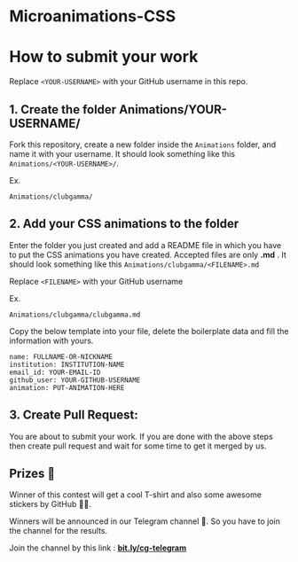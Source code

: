 # Microanimations-CSS

# How to submit your work

Replace `<YOUR-USERNAME>` with your GitHub username in this repo.

## 1. Create the folder Animations/YOUR-USERNAME/ 
Fork this repository, create a new folder inside the `Animations` folder, and name it with your username. It should look something like this `Animations/<YOUR-USERNAME>/`. 

Ex.
```
Animations/clubgamma/
```

## 2. Add your CSS animations to the folder
Enter the folder you just created and add a README file in which you have to put the CSS animations you have created. Accepted files are only **.md** . It should look something like this `Animations/clubgamma/<FILENAME>.md`

Replace `<FILENAME>` with your GitHub username

Ex.
```
Animations/clubgamma/clubgamma.md
```

Copy the below template into your file, delete the boilerplate data and fill the information with yours.
```
name: FULLNAME-OR-NICKNAME 
institution: INSTITUTION-NAME 
email_id: YOUR-EMAIL-ID 
github_user: YOUR-GITHUB-USERNAME
animation: PUT-ANIMATION-HERE
```

## 3. Create Pull Request:

You are about to submit your work. If you are done with the above steps then create pull request and wait for some time to get it merged by us. 

## Prizes 🎁
  
Winner of this contest will get a cool T-shirt and also some awesome stickers by GitHub 🥳🥳.

Winners will be announced in our Telegram channel :loudspeaker:. So you have to join the channel for the results. 

Join the channel by this link : [**bit.ly/cg-telegram**](http://bit.ly/cg-telegram)
